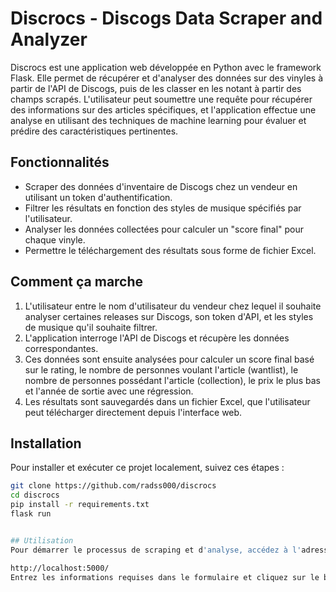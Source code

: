 
# Discrocs - Discogs Data Scraper and Analyzer

Discrocs est une application web développée en Python avec le framework Flask. Elle permet de récupérer et d'analyser des données sur des vinyles à partir de l'API de Discogs, puis de les classer en les notant à partir des champs scrapés. L'utilisateur peut soumettre une requête pour récupérer des informations sur des articles spécifiques, et l'application effectue une analyse en utilisant des techniques de machine learning pour évaluer et prédire des caractéristiques pertinentes.

## Fonctionnalités

- Scraper des données d'inventaire de Discogs chez un vendeur en utilisant un token d'authentification.
- Filtrer les résultats en fonction des styles de musique spécifiés par l'utilisateur.
- Analyser les données collectées pour calculer un "score final" pour chaque vinyle.
- Permettre le téléchargement des résultats sous forme de fichier Excel.

## Comment ça marche

1. L'utilisateur entre le nom d'utilisateur du vendeur chez lequel il souhaite analyser certaines releases sur Discogs, son token d'API, et les styles de musique qu'il souhaite filtrer.
2. L'application interroge l'API de Discogs et récupère les données correspondantes.
3. Ces données sont ensuite analysées pour calculer un score final basé sur le rating, le nombre de personnes voulant l'article (wantlist), le nombre de personnes possédant l'article (collection), le prix le plus bas et l'année de sortie avec une régression.
4. Les résultats sont sauvegardés dans un fichier Excel, que l'utilisateur peut télécharger directement depuis l'interface web.

## Installation

Pour installer et exécuter ce projet localement, suivez ces étapes :

```bash
git clone https://github.com/radss000/discrocs
cd discrocs
pip install -r requirements.txt
flask run


## Utilisation
Pour démarrer le processus de scraping et d'analyse, accédez à l'adresse suivante dans votre navigateur après avoir lancé l'application : (Pour l'instant, une URL dédiée sera bientôt disponible)

http://localhost:5000/
Entrez les informations requises dans le formulaire et cliquez sur le bouton pour commencer le processus. Vous serez notifié une fois que le fichier Excel sera prêt à être téléchargé.
